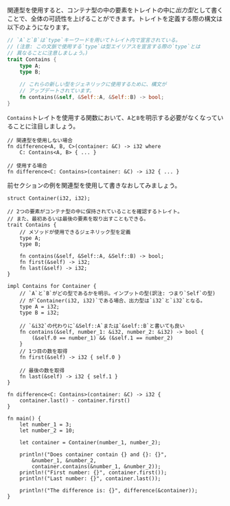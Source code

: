 <!-- The use of "Associated types" improves the overall readability of code
by moving inner types locally into a trait as *output* types. Syntax
for the `trait` definition is as follows: -->
関連型を使用すると、コンテナ型の中の要素をトレイトの中に*出力型*として書くことで、全体の可読性を上げることができます。トレイトを定義する際の構文は以下のようになります。

``` rust
// `A`と`B`は`type`キーワードを用いてトレイト内で宣言されている。
// (注意: この文脈で使用する`type`は型エイリアスを宣言する際の`type`とは
// 異なることに注意しましょう。)
trait Contains {
    type A;
    type B;

    // これらの新しい型をジェネリックに使用するために、構文が
    // アップデートされています。
    fn contains(&self, &Self::A, &Self::B) -> bool;
}
```

<!-- Note that functions that use the `trait` `Contains` are no longer required
to express `A` or `B` at all: -->
`Contains`トレイトを使用する関数において、`A`と`B`を明示する必要がなくなっていることに注目しましょう。

``` rust,ignore
// 関連型を使用しない場合
fn difference<A, B, C>(container: &C) -> i32 where
    C: Contains<A, B> { ... }

// 使用する場合
fn difference<C: Contains>(container: &C) -> i32 { ... }
```

<!-- Let's rewrite the example from the previous section using associated types: -->
前セクションの例を関連型を使用して書きなおしてみましょう。

``` rust,editable
struct Container(i32, i32);

// 2つの要素がコンテナ型の中に保持されていることを確認するトレイト。
// また、最初あるいは最後の要素を取り出すこともできる。
trait Contains {
    // メソッドが使用できるジェネリック型を定義
    type A;
    type B;

    fn contains(&self, &Self::A, &Self::B) -> bool;
    fn first(&self) -> i32;
    fn last(&self) -> i32;
}

impl Contains for Container {
    // `A`と`B`がどの型であるかを明示。インプットの型(訳注: つまり`Self`の型)
    // が`Container(i32, i32)`である場合、出力型は`i32`と`i32`となる。
    type A = i32;
    type B = i32;

    // `&i32`の代わりに`&Self::A`または`&self::B`と書いても良い
    fn contains(&self, number_1: &i32, number_2: &i32) -> bool {
        (&self.0 == number_1) && (&self.1 == number_2)
    }
    // 1つ目の数を取得
    fn first(&self) -> i32 { self.0 }

    // 最後の数を取得
    fn last(&self) -> i32 { self.1 }
}

fn difference<C: Contains>(container: &C) -> i32 {
    container.last() - container.first()
}

fn main() {
    let number_1 = 3;
    let number_2 = 10;

    let container = Container(number_1, number_2);

    println!("Does container contain {} and {}: {}",
        &number_1, &number_2,
        container.contains(&number_1, &number_2));
    println!("First number: {}", container.first());
    println!("Last number: {}", container.last());

    println!("The difference is: {}", difference(&container));
}

```
